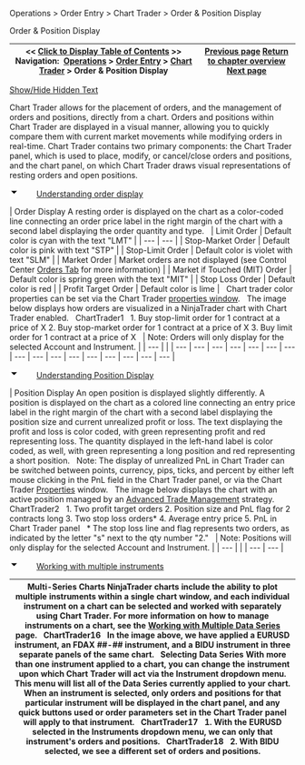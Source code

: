 ﻿


Operations \> Order Entry \> Chart Trader \> Order \& Position Display






















Order \& Position Display







| \<\< [Click to Display Table of Contents](order__position_display.md) \>\> **Navigation:**     [Operations](operations-1.md) \> [Order Entry](order_entry-1.md) \> [Chart Trader](chart_trader-1.md) \> Order \& Position Display | [Previous page](chart_trader-1.md) [Return to chapter overview](chart_trader-1.md) [Next page](collapsed_view-1.md) |
| --- | --- |




[Show/Hide Hidden Text](javascript:HMToggleExpandAll(!HMAnyToggleOpen()) "Click to open/close expanding sections")









Chart Trader allows for the placement of orders, and the management of orders and positions, directly from a chart. Orders and positions within Chart Trader are displayed in a visual manner, allowing you to quickly compare them with current market movements while modifying orders in real\-time. Chart Trader contains two primary components: the Chart Trader panel, which is used to place, modify, or cancel/close orders and positions, and the chart panel, on which Chart Trader draws visual representations of resting orders and open positions.


![tog_minus](tog_minus-1.gif)        [Understanding order display](javascript:HMToggle('toggle','UnderstandingOrderDisplay','UnderstandingOrderDisplay_ICON'))




| Order Display A resting order is displayed on the chart as a color\-coded line connecting an order price label in the right margin of the chart with a second label displaying the order quantity and type.     | Limit Order | Default color is cyan with the text "LMT" | | --- | --- | | Stop\-Market Order | Default color is pink with text "STP" | | Stop\-Limit Order | Default color is violet with text "SLM" | | Market Order | Market orders are not displayed (see Control Center [Orders Tab](orders_tab-1.md) for more information) | | Market if Touched (MIT) Order | Default color is spring green with the text "MIT" | | Stop Loss Order | Default color is red | | Profit Target Order | Default color is lime |      Chart trader color properties can be set via the Chart Trader [properties window](properties3-1.md).    The image below displays how orders are visualized in a NinjaTrader chart with Chart Trader enabled.   ChartTrader1   1\. Buy stop\-limit order for 1 contract at a price of X 2\. Buy stop\-market order for 1 contract at a price of X 3\. Buy limit order for 1 contract at a price of X     | Note: Orders will only display for the selected Account and Instrument. | | --- | |
| --- | --- | --- | --- | --- | --- | --- | --- | --- | --- | --- | --- | --- | --- | --- | --- |



![tog_minus](tog_minus-1.gif)        [Understanding Position Display](javascript:HMToggle('toggle','UnderstandingPositionDisplay','UnderstandingPositionDisplay_ICON'))




| Position Display An open position is displayed slightly differently. A position is displayed on the chart as a colored line connecting an entry price label in the right margin of the chart with a second label displaying the position size and current unrealized profit or loss. The text displaying the profit and loss is color coded, with green representing profit and red representing loss. The quantity displayed in the left\-hand label is color coded, as well, with green representing a long position and red representing a short position.   Note: The display of unrealized PnL in Chart Trader can be switched between points, currency, pips, ticks, and percent by either left mouse clicking in the PnL field in the Chart Trader panel, or via the Chart Trader [Properties](properties3-1.md) window.   The image below displays the chart with an active position managed by an [Advanced Trade Management](advanced_trade_management_atm-1.md) strategy.    ChartTrader2   1\. Two profit target orders  2\. Position size and PnL flag for 2 contracts long 3\. Two stop loss orders\* 4\. Average entry price 5\. PnL in Chart Trader panel   \* The stop loss line and flag represents two orders, as indicated by the letter "s" next to the qty number "2\."     | Note: Positions will only display for the selected Account and Instrument. | | --- | |
| --- | --- |



![tog_minus](tog_minus-1.gif)        [Working with multiple instruments](javascript:HMToggle('toggle','WorkingWithMultipleInstruments','WorkingWithMultipleInstruments_ICON'))




| Multi\-Series Charts NinjaTrader charts include the ability to plot multiple instruments within a single chart window, and each individual instrument on a chart can be selected and worked with separately using Chart Trader. For more information on how to manage instruments on a chart, see the [Working with Multiple Data Series](working_with_multiple_data_series-1.md) page.   ChartTrader16   In the image above, we have applied a EURUSD instrument, an FDAX \#\#\-\#\# instrument, and a BIDU instrument in three separate panels of the same chart.   Selecting Data Series With more than one instrument applied to a chart, you can change the instrument upon which Chart Trader will act via the Instrument dropdown menu. This menu will list all of the Data Series currently applied to your chart. When an instrument is selected, only orders and positions for that particular instrument will be displayed in the chart panel, and any quick buttons used or order parameters set in the Chart Trader panel will apply to that instrument.   ChartTrader17   1\. With the EURUSD selected in the Instruments dropdown menu, we can only that instrument's orders and positions.   ChartTrader18   2\. With BIDU selected, we see a different set of orders and positions. |
| --- |










